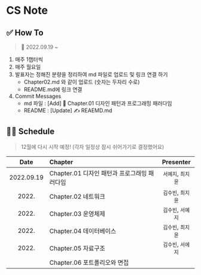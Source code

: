 # CS Note

## ✅ How To

> 📅 2022.09.19 ~

1. 매주 1챕터씩
2. 매주 월요일
3. 발표자는 정해진 분량을 정리하여 md 파일로 업로드 및 링크 연결 하기
    - Chapter02.md 와 같이 업로드 (숫자는 두자리 수로)
    - README.md에 링크 연결
4. Commit Messages
    - md 파일 : [Add] 📝 Chapter.01 디자인 패턴과 프로그래밍 패러다임
    - README : [Update] ✍️ REAEMD.md

## 👩‍💻 Schedule

> 12월에 다시 시작 예정! (각자 일정상 잠시 쉬어가기로 결정했어요)


|      Date       | Chapter                                                                                       |  Presenter   |
|:---------------:|:----------------------------------------------------------------------------------------------|:------------:|
|2022.09.19|Chapter.01 디자인 패턴과 프로그래밍 패러다임|`서예지`, `최지윤`|
|2022.|Chapter.02 네트워크|`김수빈`, `최지윤`|
|2022.|Chapter.03 운영체제|`김수빈`, `서예지`|
|2022.|Chapter.04 데이터베이스|`김수빈`, `최지윤`|
|2022.|Chapter.05 자료구조|`김수빈`, `서에지`|
||Chapter.06 포트폴리오와 면접 ||
